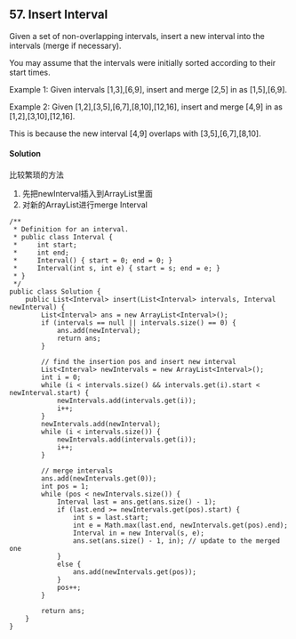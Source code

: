 ## 57. Insert Interval
Given a set of non-overlapping intervals, insert a new interval into the intervals (merge if necessary).

You may assume that the intervals were initially sorted according to their start times.

Example 1:
Given intervals [1,3],[6,9], insert and merge [2,5] in as [1,5],[6,9].

Example 2:
Given [1,2],[3,5],[6,7],[8,10],[12,16], insert and merge [4,9] in as [1,2],[3,10],[12,16].

This is because the new interval [4,9] overlaps with [3,5],[6,7],[8,10].

#### Solution
比较繁琐的方法
1. 先把newInterval插入到ArrayList里面
2. 对新的ArrayList进行merge Interval
~~~
/**
 * Definition for an interval.
 * public class Interval {
 *     int start;
 *     int end;
 *     Interval() { start = 0; end = 0; }
 *     Interval(int s, int e) { start = s; end = e; }
 * }
 */
public class Solution {
    public List<Interval> insert(List<Interval> intervals, Interval newInterval) {
        List<Interval> ans = new ArrayList<Interval>();
        if (intervals == null || intervals.size() == 0) {
            ans.add(newInterval);
            return ans;
        }

        // find the insertion pos and insert new interval
        List<Interval> newIntervals = new ArrayList<Interval>();
        int i = 0;
        while (i < intervals.size() && intervals.get(i).start < newInterval.start) {
            newIntervals.add(intervals.get(i));
            i++;
        }
        newIntervals.add(newInterval);
        while (i < intervals.size()) {
            newIntervals.add(intervals.get(i));
            i++;
        }

        // merge intervals
        ans.add(newIntervals.get(0));
        int pos = 1;
        while (pos < newIntervals.size()) {
            Interval last = ans.get(ans.size() - 1);
            if (last.end >= newIntervals.get(pos).start) {
                int s = last.start;
                int e = Math.max(last.end, newIntervals.get(pos).end);
                Interval in = new Interval(s, e);
                ans.set(ans.size() - 1, in); // update to the merged one
            }
            else {
                ans.add(newIntervals.get(pos));
            }
            pos++;
        }

        return ans;
    }
}
~~~
